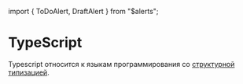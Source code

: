 import { ToDoAlert, DraftAlert } from "$alerts";

<DraftAlert />

# TypeScript

Typescript относится к языкам программирования со [структурной типизацией](/ru/wiki/types).
